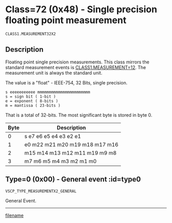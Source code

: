 # Class=72 (0x48) - Single precision floating point measurement

    CLASS1.MEASUREMENT32X2

## Description

Floating point single precision measurements. This class mirrors the standard measurement events is [CLASS1.MEASUREMENT=12](./class1.measurementx2.md). The measurement unit is always the standard unit.

The value is a "float"	- IEEE-754, 32 Bits, single precision.

    s eeeeeeeeeee mmmmmmmmmmmmmmmmmmmmmmm
    s = sign bit ( 1-bit )
    e = exponent ( 8-bits )
    m = mantissa ( 23-bits )

That is a total of 32-bits. The most significant byte is stored in byte 0.

 | Byte | Description                    |
 | ---- | -----------                    |
 | 0    | s e7 e6 e5 e4 e3 e2 e1         |
 | 1    | e0 m22 m21 m20 m19 m18 m17 m16 |
 | 2    | m15 m14 m13 m12 m11 m19 m9 m8  |
 | 3    | m7 m6 m5 m4 m3 m2 m1 m0        |

## Type=0 (0x00) - General event :id=type0

```
VSCP_TYPE_MEASUREMENTX2_GENERAL
```
General Event.





----


[filename](./bottom_copyright.md ':include')